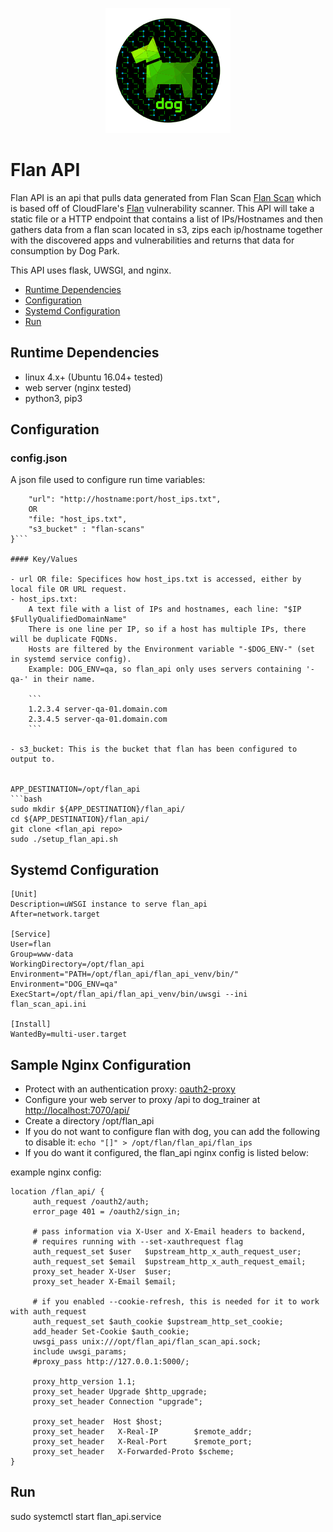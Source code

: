 <p align="center">
  <img src="./dog-segmented-green.network-200x200.png">
</p>

<h1>Flan API</h1>

Flan API is an api that pulls data generated from Flan Scan [Flan Scan](https://bitbucket.org/republicwireless/flan_scan/src/master/) which is based off of CloudFlare's [Flan](https://github.com/cloudflare/flan) vulnerability scanner. This API will take a static file or a HTTP endpoint that contains a list of IPs/Hostnames and then gathers data from a flan scan located in s3, zips each ip/hostname together with the discovered apps and vulnerabilities and returns that data for consumption by Dog Park.

This API uses flask, UWSGI, and nginx. 

- [Runtime Dependencies](#runtime-dependencies)
- [Configuration](#configuration)
- [Systemd Configuration](#systemd-configuration)
- [Run](#run)

## Runtime Dependencies

- linux 4.x+ (Ubuntu 16.04+ tested)
- web server (nginx tested)
- python3, pip3

## Configuration

### config.json

A json file used to configure run time variables:

```{
    "url": "http://hostname:port/host_ips.txt",
    OR
    "file: "host_ips.txt",
    "s3_bucket" : "flan-scans"
}```

#### Key/Values

- url OR file: Specifices how host_ips.txt is accessed, either by local file OR URL request.
- host_ips.txt: 
    A text file with a list of IPs and hostnames, each line: "$IP $FullyQualifiedDomainName"
    There is one line per IP, so if a host has multiple IPs, there will be duplicate FQDNs.
    Hosts are filtered by the Environment variable "-$DOG_ENV-" (set in systemd service config).
    Example: DOG_ENV=qa, so flan_api only uses servers containing '-qa-' in their name.

    ```
    1.2.3.4 server-qa-01.domain.com
    2.3.4.5 server-qa-01.domain.com
    ```

- s3_bucket: This is the bucket that flan has been configured to output to.


APP_DESTINATION=/opt/flan_api
```bash
sudo mkdir ${APP_DESTINATION}/flan_api/
cd ${APP_DESTINATION}/flan_api/
git clone <flan_api repo>
sudo ./setup_flan_api.sh
```
## Systemd Configuration

```
[Unit]
Description=uWSGI instance to serve flan_api
After=network.target

[Service]
User=flan
Group=www-data
WorkingDirectory=/opt/flan_api
Environment="PATH=/opt/flan_api/flan_api_venv/bin/"
Environment="DOG_ENV=qa"
ExecStart=/opt/flan_api/flan_api_venv/bin/uwsgi --ini flan_scan_api.ini

[Install]
WantedBy=multi-user.target
```

## Sample Nginx Configuration

- Protect with an authentication proxy: [oauth2-proxy](https://oauth2-proxy.github.io/oauth2-proxy/)
- Configure your web server to proxy /api to dog_trainer at [http://localhost:7070/api/](http://localhost:7070/api/)
- Create a directory /opt/flan_api
- If you do not want to configure flan with dog, you can add the following to disable it:
```echo "[]" > /opt/flan/flan_api/flan_ips```
- If you do want it configured, the flan_api nginx config is listed below:

example nginx config:

```nginx
location /flan_api/ {
     auth_request /oauth2/auth;
     error_page 401 = /oauth2/sign_in;

     # pass information via X-User and X-Email headers to backend,
     # requires running with --set-xauthrequest flag
     auth_request_set $user   $upstream_http_x_auth_request_user;
     auth_request_set $email  $upstream_http_x_auth_request_email;
     proxy_set_header X-User  $user;
     proxy_set_header X-Email $email;

     # if you enabled --cookie-refresh, this is needed for it to work with auth_request
     auth_request_set $auth_cookie $upstream_http_set_cookie;
     add_header Set-Cookie $auth_cookie;
     uwsgi_pass unix:///opt/flan_api/flan_scan_api.sock;
     include uwsgi_params;
     #proxy_pass http://127.0.0.1:5000/;

     proxy_http_version 1.1;
     proxy_set_header Upgrade $http_upgrade;
     proxy_set_header Connection "upgrade";

     proxy_set_header  Host $host;
     proxy_set_header   X-Real-IP        $remote_addr;
     proxy_set_header   X-Real-Port      $remote_port;
     proxy_set_header   X-Forwarded-Proto $scheme;
}
```

## Run

sudo systemctl start flan_api.service

